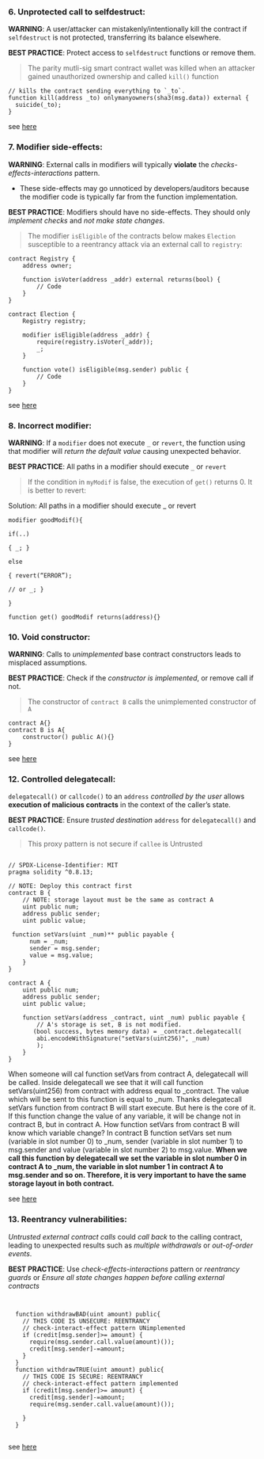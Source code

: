 ### 6. Unprotected call to selfdestruct:

**WARNING**: A user/attacker can mistakenly/intentionally kill the contract if `selfdestruct` is not protected, transferring its balance elsewhere.

**BEST PRACTICE**: Protect access to `selfdestruct` functions or remove them.

> The parity mutli-sig smart contract wallet was killed when an attacker gained unauthorized ownership and called `kill()` function

```solidity
// kills the contract sending everything to `_to`.
function kill(address _to) onlymanyowners(sha3(msg.data)) external {
  suicide(_to);
}
```

see [here](https://swcregistry.io/docs/SWC-106)

### 7. Modifier side-effects:

**WARNING**: External calls in modifiers will typically **violate** the *checks-effects-interactions* pattern.

- These side-effects may go unnoticed by developers/auditors because the modifier code is typically far from the function implementation.

**BEST PRACTICE**: Modifiers should have no side-effects. They should only *implement checks* and *not make state changes*.

> The modifier `isEligible` of the contracts below makes `Election` susceptible to a reentrancy attack via an external call to `registry`:

```solidity
contract Registry {
    address owner;

    function isVoter(address _addr) external returns(bool) {
        // Code
    }
}

contract Election {
    Registry registry;

    modifier isEligible(address _addr) {
        require(registry.isVoter(_addr));
        _;
    }

    function vote() isEligible(msg.sender) public {
        // Code
    }
}
```

see [here](https://consensys.net/blog/blockchain-development/solidity-best-practices-for-smart-contract-security/)

### 8. Incorrect modifier:

**WARNING**: If a `modifier` does not execute `_` or `revert`, the function using that modifier will *return the default value* causing unexpected behavior.

**BEST PRACTICE**: All paths in a modifier should execute `_` or `revert`

> If the condition in `myModif` is false, the execution of `get()` returns 0. It is better to revert:

Solution: All paths in a modifier should execute _ or revert

```
modifier goodModif(){

if(..)

{ _; }

else

{ revert(“ERROR”);

// or _; }

}

function get() goodModif returns(address){}
```

### 10. Void constructor:

**WARNING**: Calls to *unimplemented* base contract constructors leads to misplaced assumptions.

**BEST PRACTICE**: Check if the *constructor is implemented*, or remove call if not.

> The constructor of `contract B` calls the unimplemented constructor of `A`

```solidity
contract A{}
contract B is A{
    constructor() public A(){}
}
```

see [here](https://github.com/crytic/slither/wiki/Detector-Documentation#void-constructor)

### 12. Controlled delegatecall:

`delegatecall()` or `callcode()` to an `address` *controlled by the user* allows **execution of malicious contracts** in the context of the caller’s state.

**BEST PRACTICE**: Ensure *trusted destination* `address` for `delegatecall()` and `callcode()`.

> This proxy pattern is not secure if `callee` is Untrusted

```solidity

// SPDX-License-Identifier: MIT
pragma solidity ^0.8.13;

// NOTE: Deploy this contract first
contract B {
    // NOTE: storage layout must be the same as contract A
    uint public num;
    address public sender;
    uint public value;

 function setVars(uint _num)** public payable {
      num = _num;
      sender = msg.sender;
      value = msg.value;
    }
}

contract A {
    uint public num;
    address public sender;
    uint public value;

    function setVars(address _contract, uint _num) public payable {
        // A's storage is set, B is not modified.
       (bool success, bytes memory data) = _contract.delegatecall(
        abi.encodeWithSignature("setVars(uint256)", _num)
        );
    }
}
```

When someone will cal function setVars from contract A, delegatecall will be called. Inside delegatecall we see that it will call function setVars(uint256) from contract with address equal to _contract. The value which will be sent to this function is equal to _num. Thanks delegatecall setVars function from contract B will start execute. But here is the core of it. If this function change the value of any variable, it will be change not in contract B, but in contract A. How function setVars from contract B will know which variable change?  In contract B function setVars set num (variable in slot number 0) to _num, sender (variable in slot number 1) to msg.sender and value (variable in slot number 2) to msg.value. **When we call this function by delegatecall we set the variable in slot number 0 in contract A to _num, the variable in slot number 1 in contract A to msg.sender and so on. Therefore, it is very important to have the same storage layout in both contract.**

see [here](https://solidity-by-example.org/delegatecall/)

### 13. Reentrancy vulnerabilities:

*Untrusted external contract calls* could *call back* to the calling contract, leading to unexpected results such as *multiple withdrawals* or *out-of-order events*.

**BEST PRACTICE**: Use *check-effects-interactions* pattern or *reentrancy guards* or *Ensure all state changes happen before calling external contracts*


```solidity


  function withdrawBAD(uint amount) public{
    // THIS CODE IS UNSECURE: REENTRANCY
    // check-interact-effect pattern UNimplemented
    if (credit[msg.sender]>= amount) {
      require(msg.sender.call.value(amount)());
      credit[msg.sender]-=amount;
    }
  }  
  function withdrawTRUE(uint amount) public{
    // THIS CODE IS SECURE: REENTRANCY
    // check-interact-effect pattern implemented
    if (credit[msg.sender]>= amount) {
      credit[msg.sender]-=amount;
      require(msg.sender.call.value(amount)());
    
    }
  }  
 
```

see [here](https://swcregistry.io/docs/SWC-107)
